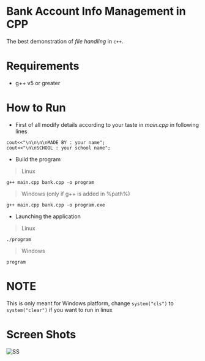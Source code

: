 # Bank Account Info Management in CPP
The best demonstration of _file handling_ in `c++`.

# Requirements
+ g++ v5 or greater

# How to Run
+ First of all modify details according to your taste in _main.cpp_ in following lines
```
cout<<"\n\n\n\nMADE BY : your name";
cout<<"\n\nSCHOOL : your school name";
```

+ Build the program
> Linux

```
g++ main.cpp bank.cpp -o program
```

> Windows  (only if g++ is added in %path%)

```
g++ main.cpp bank.cpp -o program.exe
```

+ Launching the application
> Linux

```
./program
```

> Windows

```
program
```

# NOTE
This is only meant for Windows platform, change `system("cls")` to `system("clear")` if you want to run in linux

# Screen Shots
![SS](https://raw.githubusercontent.com/tbhaxor/educational_projects/master/BANK_ACCOUNT_INFO_MANAGER_IN_CPP/Capture.PNG)
